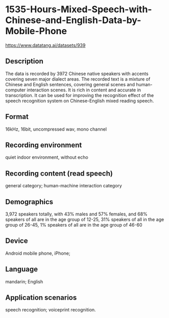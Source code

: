 # 1535-Hours-Mixed-Speech-with-Chinese-and-English-Data-by-Mobile-Phone
https://www.datatang.ai/datasets/939

## Description
The data is recorded by 3972 Chinese native speakers with accents covering seven major dialect areas. The recorded text is a mixture of Chinese and English sentences, covering general scenes and human-computer interaction scenes. It is rich in content and accurate in transcription. It can be used for improving the recognition effect of the speech recognition system on Chinese-English mixed reading speech.

## Format
16kHz, 16bit, uncompressed wav, mono channel

## Recording environment
quiet indoor environment, without echo

## Recording content (read speech)
general category; human-machine interaction category

## Demographics
3,972 speakers totally, with 43% males and 57% females, and 68% speakers of all are in the age group of 12-25, 31% speakers of all in the age group of 26-45, 1% speakers of all are in the age group of 46-60

## Device
Android mobile phone, iPhone;

## Language
mandarin; English

## Application scenarios
speech recognition; voiceprint recognition.
